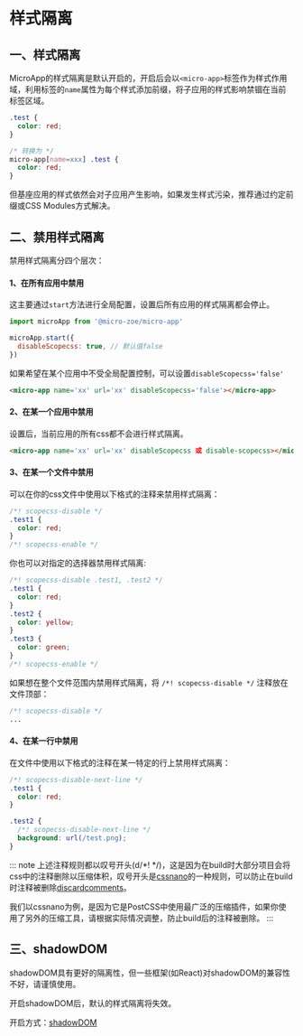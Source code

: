 # 样式隔离

## 一、样式隔离
MicroApp的样式隔离是默认开启的，开启后会以`<micro-app>`标签作为样式作用域，利用标签的`name`属性为每个样式添加前缀，将子应用的样式影响禁锢在当前标签区域。

```css
.test {
  color: red;
}

/* 转换为 */
micro-app[name=xxx] .test {
  color: red;
}
```

但基座应用的样式依然会对子应用产生影响，如果发生样式污染，推荐通过约定前缀或CSS Modules方式解决。

## 二、禁用样式隔离
禁用样式隔离分四个层次：

#### 1、在所有应用中禁用

这主要通过`start`方法进行全局配置，设置后所有应用的样式隔离都会停止。
```js
import microApp from '@micro-zoe/micro-app'

microApp.start({
  disableScopecss: true, // 默认值false
})
```

如果希望在某个应用中不受全局配置控制，可以设置`disableScopecss='false'`
```html
<micro-app name='xx' url='xx' disableScopecss='false'></micro-app>
```

#### 2、在某一个应用中禁用

设置后，当前应用的所有css都不会进行样式隔离。

```html
<micro-app name='xx' url='xx' disableScopecss 或 disable-scopecss></micro-app>
```

#### 3、在某一个文件中禁用
可以在你的css文件中使用以下格式的注释来禁用样式隔离：
```css
/*! scopecss-disable */
.test1 {
  color: red;
}
/*! scopecss-enable */
```

你也可以对指定的选择器禁用样式隔离:
```css
/*! scopecss-disable .test1, .test2 */
.test1 {
  color: red;
}
.test2 {
  color: yellow;
}
.test3 {
  color: green;
}
/*! scopecss-enable */
```

如果想在整个文件范围内禁用样式隔离，将 `/*! scopecss-disable */` 注释放在文件顶部：
```css
/*! scopecss-disable */
...
```

#### 4、在某一行中禁用
在文件中使用以下格式的注释在某一特定的行上禁用样式隔离：
```css
/*! scopecss-disable-next-line */
.test1 {
  color: red;
}

.test2 {
  /*! scopecss-disable-next-line */
  background: url(/test.png);
}
```

::: note
上述注释规则都以叹号开头(d/*! */)，这是因为在build时大部分项目会将css中的注释删除以压缩体积，叹号开头是[cssnano](https://cssnano.co/)的一种规则，可以防止在build时注释被删除[discardcomments](https://cssnano.co/docs/optimisations/discardcomments/)。

我们以cssnano为例，是因为它是PostCSS中使用最广泛的压缩插件，如果你使用了另外的压缩工具，请根据实际情况调整，防止build后的注释被删除。
:::

## 三、shadowDOM
shadowDOM具有更好的隔离性，但一些框架(如React)对shadowDOM的兼容性不好，请谨慎使用。

开启shadowDOM后，默认的样式隔离将失效。

开启方式：[shadowDOM](/v0/zh/configure#shadowdom)
